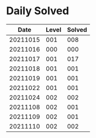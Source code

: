 # Daily Solved

|Date    |Level |Solved|
|--------|------|------|
|20211015|   001|   008|
|20211016|   000|   000|
|20211017|   001|   017|
|20211018|   001|   001|
|20211019|   001|   001|
|20211022|   001|   001|
|20211024|   002|   002|
|20211108|   002|   001|
|20211109|   002|   001|
|20211110|   002|   002|
